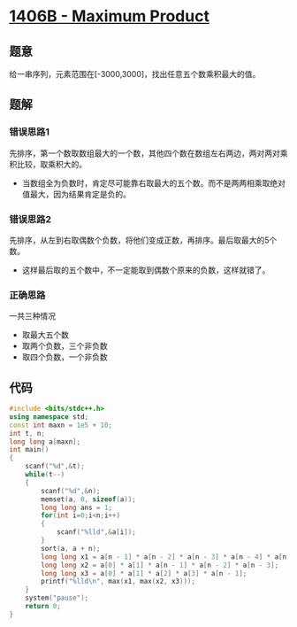 # [1406B - Maximum Product](https://codeforces.com/contest/1406/problem/B)

## 题意

给一串序列，元素范围在[-3000,3000]，找出任意五个数乘积最大的值。

## 题解

### 错误思路1

先排序，第一个数取数组最大的一个数，其他四个数在数组左右两边，两对两对乘积比较，取乘积大的。

* 当数组全为负数时，肯定尽可能靠右取最大的五个数。而不是两两相乘取绝对值最大，因为结果肯定是负的。

### 错误思路2

先排序，从左到右取偶数个负数，将他们变成正数，再排序。最后取最大的5个数。

* 这样最后取的五个数中，不一定能取到偶数个原来的负数，这样就错了。

### 正确思路

一共三种情况

* 取最大五个数
* 取两个负数，三个非负数
* 取四个负数，一个非负数



## 代码

```cpp
#include <bits/stdc++.h>
using namespace std;
const int maxn = 1e5 + 10;
int t, n;
long long a[maxn];
int main()
{
    scanf("%d",&t);
    while(t--)
    {
        scanf("%d",&n);
        memset(a, 0, sizeof(a));
        long long ans = 1;
        for(int i=0;i<n;i++)
        {
            scanf("%lld",&a[i]);
        }
        sort(a, a + n);
        long long x1 = a[n - 1] * a[n - 2] * a[n - 3] * a[n - 4] * a[n - 5];
        long long x2 = a[0] * a[1] * a[n - 1] * a[n - 2] * a[n - 3];
        long long x3 = a[0] * a[1] * a[2] * a[3] * a[n - 1];
        printf("%lld\n", max(x1, max(x2, x3)));
    }
    system("pause");
    return 0;
}
```

